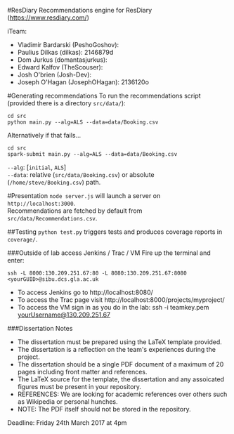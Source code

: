 #ResDiary
Recommendations engine for ResDiary (https://www.resdiary.com/)

iTeam:
- Vladimir Bardarski (PeshoGoshov): 
- Paulius Dilkas (dilkas): 2146879d
- Dom Jurkus (domantasjurkus):
- Edward Kalfov (TheScouser):
- Josh O'brien (Josh-Dev): 
- Joseph O'Hagan (JosephOHagan): 2136120o 


#Generating recommendations
To run the recommendations script (provided there is a directory `src/data/`):
```
cd src
python main.py --alg=ALS --data=data/Booking.csv
```
Alternatively if that fails...
```
cd src
spark-submit main.py --alg=ALS --data=data/Booking.csv
```

`--alg`: [`initial`, `ALS`]  
`--data`: relative (`src/data/Booking.csv`) or absolute (`/home/steve/Booking.csv`) path.  


#Presentation
`node server.js` will launch a server on `http://localhost:3000`.  
Recommendations are fetched by default from `src/data/Recommendations.csv`.  


##Testing
`python test.py` triggers tests and produces coverage reports in `coverage/`.


###Outside of lab access Jenkins / Trac / VM
Fire up the terminal and enter:
``` 
ssh -L 8000:130.209.251.67:80 -L 8080:130.209.251.67:8080 <yourGUID>@sibu.dcs.gla.ac.uk
```
- To access Jenkins go to http://localhost:8080/
- To access the Trac page visit http://localhost:8000/projects/myproject/
- To access the VM sign in as you do in the lab: ssh -i teamkey.pem yourUsername@130.209.251.67


###Dissertation Notes
- The dissertation must be prepared using the LaTeX template provided.
- The dissertation is a reflection on the team's experiences during the project.
- The dissertation should be a single PDF document of a maximum of 20 pages including front matter and references.
- The LaTeX source for the template, the dissertation and any assoicated figures must be present in your repository.
- REFERENCES: We are looking for academic references over others such as Wikipedia or personal hunches. 
- NOTE: The PDF itself should not be stored in the repository.  

Deadline:  Friday 24th March 2017 at 4pm
